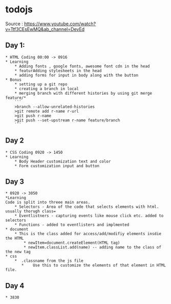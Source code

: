# todojs
Source : https://www.youtube.com/watch?v=Ttf3CEsEwMQ&ab_channel=DevEd

## Day 1:
    * HTML Coding 00:00 -> 0916
    * Learning 
        * Adding fonts , google fonts, awesome font cdn in the head
        * featurAdding stylesheets in the head
        * adding forms for input in body along with the button
    * Bonus
        * setting up a git repo
        * creating a branch in local
        * merging branch with different histories by using git merge feature/* 
        ```
        >branch --allow-unrelated-histories
        >git remote add r-name r-url
        >git push r-name
        >git push --set-upstream r-name feature/branch
        ```
## Day 2
    * CSS Coding 0920 -> 1450
    * Learning
        * Body Header customization text and color
        * Form customization input and button
## Day 3
    * 0920 -> 3050
    *Learning
    Code is split into threee main areas.
        * Selectors - Area of the code that selects elements with html. usually thorugh class=
        * Eventlistners - capturing events like mouse click etc. added to selectors 
        * Functions - added to eventlisters and implmented 
    * document
        * This is the class added for access/add/modifiy elements insdie the HTML
            * newItem=document.createElement(HTML tag)
            * newItem.classList.add(name) -- adding name to the class of the new tag
    * css 
        *  .classname from the js file 
           *    Use this to customize the elements of that element in HTML file.  
## Day 4 
    * 3830